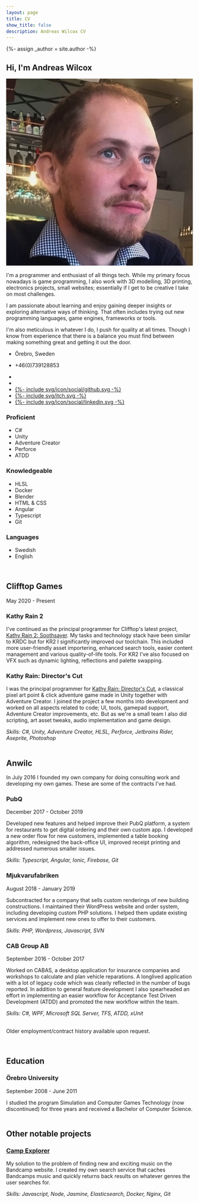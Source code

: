 ```yaml
---
layout: page
title: CV
show_title: false
description: Andreas Wilcox CV
---
```

{%- assign _author = site.author -%}

## Hi, I'm Andreas Wilcox
<div class="split">
  <div class="intro_text">
    <div class="photo_text">
      <img src="/images/cv/me.jpg">
      <p>I'm a programmer and enthusiast of all things tech. While my primary focus nowadays is game programming, I also work with 3D modelling, 3D printing, electronics projects, small websites; essentially if I get to be creative I take on most challenges.</p>
    </div>
    <p>I am passionate about learning and enjoy gaining deeper insights or exploring alternative ways of thinking. That often includes trying out new programming languages, game engines, frameworks or tools.</p>
    <p>I'm also meticulous in whatever I do, I push for quality at all times. Though I know from experience that there is a balance you must find between making something great and getting it out the door.</p>
    <div class="author-links">
      <ul class="menu menu--nowrap menu--inline contacts">
        <li class="author_link">
          <a class="button button--circle mail-button" itemprop="sameAs" href="https://www.google.com/maps/place/%C3%96rebro" target="_blank">
            <i class="fas fa-map-marker"></i>
          </a>
          <p>Örebro, Sweden</p>
        </li>
        <li class="author_link">
          <a class="button button--circle mail-button" itemprop="sameAs" href="tel:+46739128853" target="_blank">
            <i class="fas fa-phone"></i>
          </a>
          <p>+46(0)739128853</p>
        </li>
      </ul>
    </div>
    <div class="author-links">
      <ul class="menu menu--nowrap menu--inline links">
        <li class="author_link">
          <a class="button button--circle mail-button" itemprop="sameAs" href="https://anwilc.com" target="_blank">
            <i class="fas fa-globe"></i>
          </a>
        </li>
        <li class="author_link">
          <a class="button button--circle mail-button" itemprop="email" href="mailto:{{ _author.email }}" target="_blank">
            <i class="fas fa-envelope"></i>
          </a>
        </li>
        <li class="author_link">
          <a class="button button--circle mail-button" itemprop="sameAs" href="https://github.com/{{ _author.github }}" target="_blank">
            <div class="icon">{%- include svg/icon/social/github.svg -%}</div>
          </a>
        </li>
        <li class="author_link">
          <a class="button button--circle mail-button" itemprop="sameAs" href="https://{{ _author.itch }}.itch.io" target="_blank">
            <div class="icon">{%- include svg/itch.svg -%}</div>
          </a>
        </li>
        <li class="author_link">
          <a class="button button--circle mail-button" itemprop="sameAs" href="https://www.linkedin.com/in/{{ _author.linkedin }}" target="_blank">
            <div class="icon">{%- include svg/icon/social/linkedin.svg -%}</div>
          </a>
        </li>
        <!--<li class="author_link">
          <a class="button button--circle twitter-button" itemprop="sameAs" href="https://twitter.com/{{ _author.twitter }}" target="_blank">
            <div class="icon">{%- include svg/icon/social/twitter.svg -%}</div>
          </a>
        </li>-->
      </ul>
    </div>
  </div>
  <div class="skills">
    <div>
      <h3>Proficient</h3>
      <ul>
          <li>C#</li>
          <li>Unity</li>
          <li>Adventure Creator</li>
          <li>Perforce</li>
          <li>ATDD</li>
      </ul>
    </div>
    <div>
      <h3>Knowledgeable</h3>
      <ul>
          <li>HLSL</li>
          <li>Docker</li>
          <li>Blender</li>
          <li>HTML & CSS</li>
          <li>Angular</li>
          <li>Typescript</li>
          <li>Git</li>
      </ul>
    </div>
    <div>
      <h3>Languages</h3>
      <ul>
          <li>Swedish</li>
          <li>English</li>
      </ul>
    </div>
  </div>
</div>
<br />

## Clifftop Games
May 2020 - Present
<br />

### Kathy Rain 2
I've continued as the principal programmer for Clifftop's latest project, [Kathy Rain 2: Soothsayer](https://store.steampowered.com/app/1466390/Kathy_Rain_2_Soothsayer/). My tasks and technology stack have been similar to KRDC but for KR2 I significantly improved our toolchain. This included more user-friendly asset importering, enhanced search tools, easier content management and various quality-of-life tools. For KR2 I've also focused on VFX such as dynamic lighting, reflections and palette swapping.
<br />

### Kathy Rain: Director's Cut
I was the principal programmer for [Kathy Rain: Director's Cut](https://store.steampowered.com/app/1395030/Kathy_Rain_Directors_Cut/), a classical pixel art point & click adventure game made in Unity together with Adventure Creator. I joined the project a few months into development and worked on all aspects related to code; UI, tools, gamepad support, Adventure Creator improvements, etc. But as we're a small team I also did scripting, art asset tweaks, audio implementation and game design.

*Skills: C#, Unity, Adventure Creator, HLSL, Perforce, Jetbrains Rider, Aseprite, Photoshop*
<br />
<br />

## Anwilc
In July 2016 I founded my own company for doing consulting work and developing my own games. These are some of the contracts I've had.
<br />

### PubQ
December 2017 - October 2019

Developed new features and helped improve their PubQ platform, a system for restaurants to get digital ordering and their own custom app. I developed a new order flow for new customers, implemented a table booking algorithm, redesigned the back-office UI, improved receipt printing and addressed numerous smaller issues.

*Skills: Typescript, Angular, Ionic, Firebase, Git*
<br />

### Mjukvarufabriken
August 2018 - January 2019

Subcontracted for a company that sells custom renderings of new building constructions. I maintained their WordPress website and order system, including developing custom PHP solutions. I helped them update existing services and implement new ones to offer to their customers.

*Skills: PHP, Wordpress, Javascript, SVN*
<br />

### CAB Group AB
September 2016 - October 2017

Worked on CABAS, a desktop application for insurance companies and workshops to calculate and plan vehicle reparations. A longlived application with a lot of legacy code which was clearly reflected in the number of bugs reported. In addition to general feature development I also spearheaded an effort in implementing an easier workflow for Acceptance Test Driven Development (ATDD) and promoted the new workflow within the team.

*Skills: C#, WPF, Microsoft SQL Server, TFS, ATDD, xUnit*
<br />
<br />

Older employment/contract history available upon request.

<br />

## Education
### Örebro University
September 2008 - June 2011

I studied the program Simulation and Computer Games Technology (now discontinued) for three years and received a Bachelor of Computer Science.
<br />
<br />

## Other notable projects
### [Camp Explorer](http://campexplorer.io)
My solution to the problem of finding new and exciting music on the Bandcamp website. I created my own search service that caches Bandcamps music and quickly returns back results on whatever genres the user searches for.

*Skills: Javascript, Node, Jasmine, Elasticsearch, Docker, Nginx, Git*
